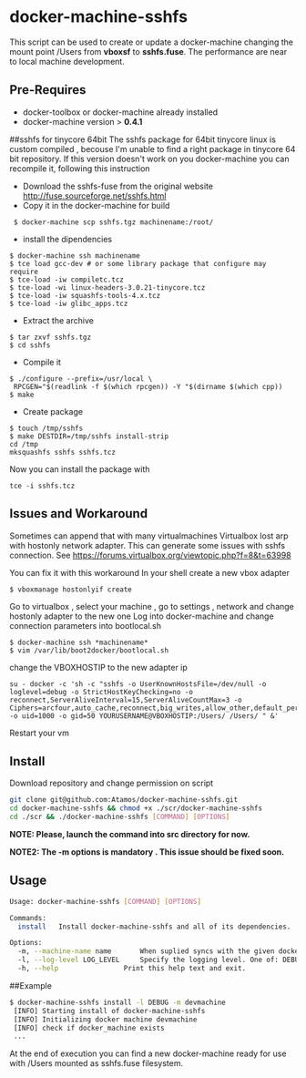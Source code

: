# docker-machine-sshfs

This script can be used to create or update a docker-machine changing the mount point /Users from **vboxsf** to **sshfs.fuse**. 
The performance are near to local machine development.

## Pre-Requires
- docker-toolbox or docker-machine already installed
- docker-machine version > **0.4.1**

##sshfs for tinycore 64bit 
The sshfs package for 64bit tinycore linux is custom compiled , becouse I'm unable to find a right package in tinycore 64 bit repository. 
If this version doesn't work on you docker-machine you can recompile it, following this instruction

* Download the sshfs-fuse from the original website http://fuse.sourceforge.net/sshfs.html
* Copy it in the docker-machine for build
```
 $ docker-machine scp sshfs.tgz machinename:/root/
```
* install the dipendencies 
``` 
$ docker-machine ssh machinename 
$ tce load gcc-dev # or some library package that configure may require
$ tce-load -iw compiletc.tcz
$ tce-load -wi linux-headers-3.0.21-tinycore.tcz
$ tce-load -iw squashfs-tools-4.x.tcz
$ tce-load -iw glibc_apps.tcz
```
* Extract the archive
```
$ tar zxvf sshfs.tgz
$ cd sshfs
```
* Compile it
``` 
$ ./configure --prefix=/usr/local \
 RPCGEN="$(readlink -f $(which rpcgen)) -Y "$(dirname $(which cpp))
$ make
```
* Create package
```
$ touch /tmp/sshfs
$ make DESTDIR=/tmp/sshfs install-strip
cd /tmp
mksquashfs sshfs sshfs.tcz
```
Now you can install the package with  
```
tce -i sshfs.tcz
```

## Issues and Workaround
Sometimes can append that with many virtualmachines Virtualbox lost arp  with hostonly network adapter.
This can generate some issues with sshfs connection. See https://forums.virtualbox.org/viewtopic.php?f=8&t=63998

You can fix it with this workaround
In your shell create a new vbox adapter
```
$ vboxmanage hostonlyif create
```
Go to virtualbox , select your machine , go to settings , network and change hostonly adapter to the new one
Log into docker-machine and change connection parameters into bootlocal.sh
```
$ docker-machine ssh *machinename*
$ vim /var/lib/boot2docker/bootlocal.sh 
```
change the VBOXHOSTIP to the new adapter ip
```
su - docker -c 'sh -c "sshfs -o UserKnownHostsFile=/dev/null -o loglevel=debug -o StrictHostKeyChecking=no -o reconnect,ServerAliveInterval=15,ServerAliveCountMax=3 -o Ciphers=arcfour,auto_cache,reconnect,big_writes,allow_other,default_permissions -o uid=1000 -o gid=50 YOURUSERNAME@VBOXHOSTIP:/Users/ /Users/ " &'
```
Restart your vm 



## Install
Download repository and change permission on script
```bash
git clone git@github.com:Atamos/docker-machine-sshfs.git 
cd docker-machine-sshfs && chmod +x ./scr/docker-machine-sshfs
cd ./scr && ./docker-machine-sshfs [COMMAND] [OPTIONS] 
```
**NOTE: Please, launch the command into src directory for now.**

**NOTE2: The -m options is mandatory . This issue should be fixed soon.** 

## Usage
```bash
Usage: docker-machine-sshfs [COMMAND] [OPTIONS]

Commands:
  install	Install docker-machine-sshfs and all of its dependencies.

Options:
  -m, --machine-name name		When suplied syncs with the given docker machine host
  -l, --log-level LOG_LEVEL		Specify the logging level. One of: DEBUG INFO   . Default: INFO
  -h, --help				Print this help text and exit.
```

##Example
```bash
$ docker-machine-sshfs install -l DEBUG -m devmachine
 [INFO] Starting install of docker-machine-sshfs 
 [INFO] Initializing docker machine devmachine
 [INFO] check if docker_machine exists
 ...
```
At the end of execution you can find a new docker-machine ready for use with /Users mounted as sshfs.fuse filesystem.


